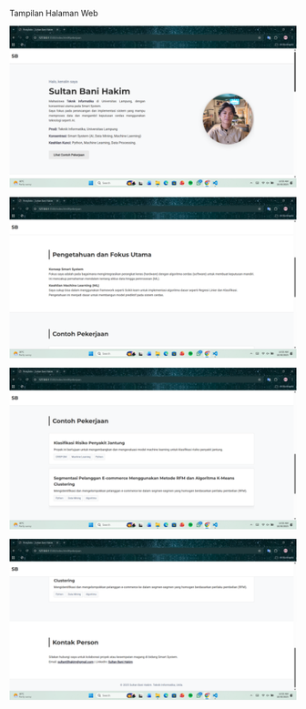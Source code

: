 Tampilan Halaman Web


![alt text](ImageFolder/image.png)



![alt text](ImageFolder/image-1.png)



![alt text](ImageFolder/image-2.png)



![alt text](ImageFolder/image-3.png)